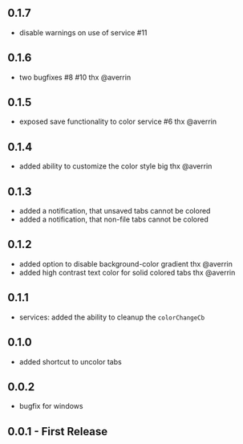 ## 0.1.7

* disable warnings on use of service #11

## 0.1.6

* two bugfixes #8 #10 thx @averrin

## 0.1.5

* exposed save functionality to color service #6 thx @averrin

## 0.1.4

* added ability to customize the color style big thx @averrin

## 0.1.3

* added a notification, that unsaved tabs cannot be colored
* added a notification, that non-file tabs cannot be colored

## 0.1.2

* added option to disable background-color gradient thx @averrin
* added high contrast text color for solid colored tabs thx @averrin

## 0.1.1

* services: added the ability to cleanup the `colorChangeCb`

## 0.1.0

* added shortcut to uncolor tabs

## 0.0.2

* bugfix for windows

## 0.0.1 - First Release
